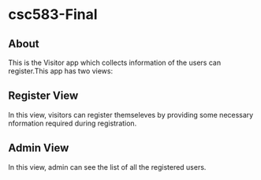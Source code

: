 # csc583-Final

##  About
This is the Visitor app which collects information of the users can register.This app has two views:

##  Register View
In this view, visitors can register themseleves by providing some necessary nformation required during registration.

##  Admin View
In this view, admin can see the list of all the registered users.

